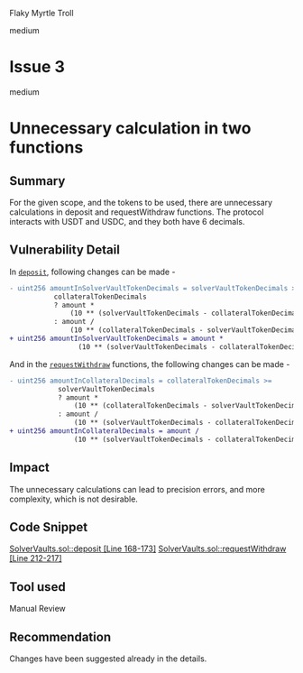 Flaky Myrtle Troll

medium

# Issue 3

medium
# Unnecessary calculation in two functions
## Summary
For the given scope, and the tokens to be used, there are unnecessary calculations in deposit and requestWithdraw functions.
The protocol interacts with USDT and USDC, and they both have 6 decimals. 
## Vulnerability Detail
In [`deposit`](https://github.com/sherlock-audit/2023-12-symm-io/blob/main/solver-vaults/contracts/SolverVaults.sol#L158), following changes can be made -
```diff
- uint256 amountInSolverVaultTokenDecimals = solverVaultTokenDecimals >=
           collateralTokenDecimals
           ? amount *
               (10 ** (solverVaultTokenDecimals - collateralTokenDecimals))
           : amount /
               (10 ** (collateralTokenDecimals - solverVaultTokenDecimals));
+ uint256 amountInSolverVaultTokenDecimals = amount *
                 (10 ** (solverVaultTokenDecimals - collateralTokenDecimals));
```
And in the [`requestWithdraw`](https://github.com/sherlock-audit/2023-12-symm-io/blob/main/solver-vaults/contracts/SolverVaults.sol#L201C11-L201C11) functions, the following changes can be made -
```diff
- uint256 amountInCollateralDecimals = collateralTokenDecimals >=
            solverVaultTokenDecimals
            ? amount *
                (10 ** (collateralTokenDecimals - solverVaultTokenDecimals))
            : amount /
                (10 ** (solverVaultTokenDecimals - collateralTokenDecimals));
+ uint256 amountInCollateralDecimals = amount /
                (10 ** (solverVaultTokenDecimals - collateralTokenDecimals));
```
## Impact
The unnecessary calculations can lead to precision errors, and more complexity, which is not desirable.

## Code Snippet
[SolverVaults.sol::deposit [Line 168-173]](https://github.com/sherlock-audit/2023-12-symm-io/blob/main/solver-vaults/contracts/SolverVaults.sol#L168)
[SolverVaults.sol::requestWithdraw [Line 212-217]](https://github.com/sherlock-audit/2023-12-symm-io/blob/main/solver-vaults/contracts/SolverVaults.sol#L212)
## Tool used

Manual Review

## Recommendation
Changes have been suggested already in the details.